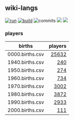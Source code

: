 ## wiki-langs
[![run](https://github.com/dreamerminsk/wiki-langs/actions/workflows/run.yml/badge.svg)](https://github.com/dreamerminsk/wiki-langs/actions/workflows/run.yml)
[![build](https://github.com/dreamerminsk/wiki-langs/actions/workflows/build.yml/badge.svg)](https://github.com/dreamerminsk/wiki-langs/actions/workflows/build.yml)
![commits](https://img.shields.io/github/commit-activity/w/dreamerminsk/wiki-langs)
![](https://img.shields.io/github/languages/code-size/dreamerminsk/wiki-langs)
![](https://img.shields.io/github/repo-size/dreamerminsk/wiki-langs)

### players
| births | players |
| :----: | ------: |
| 0000.births.csv | [25632](players/0000.births.csv) |
| 1940.births.csv | [240](players/1940.births.csv) |
| 1950.births.csv | [274](players/1950.births.csv) |
| 1960.births.csv | [734](players/1960.births.csv) |
| 1970.births.csv | [3002](players/1970.births.csv) |
| 1980.births.csv | [3872](players/1980.births.csv) |
| 1990.births.csv | [2933](players/1990.births.csv) |
| 2000.births.csv | [111](players/2000.births.csv) |

